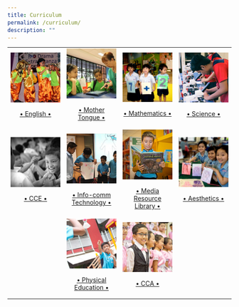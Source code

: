 ```yaml
---
title: Curriculum
permalink: /curriculum/
description: ""
---
```

<table>
	<tr>
		<td width="25%">
			<a href="/curriculum/english-language">
				<img src="/images/EL%20(1).jpg"/>
				<br>
				<p align="center">• English •</p>
			</a>
		</td>
		<td width="25%">
			<a href="/curriculum/mother-tongue/chinese">
				<img src="/images/MT.jpg"/>
				<br>
				<p align="center">• Mother Tongue •</p>
			</a>
		</td>
		<td width="25%">
			<a href="/curriculum/mathematics">
				<img src="/images/MA.jpg"/>
				<br>
				<p align="center">• Mathematics •</p>
			</a>
		</td>
		<td width="25%">
			<a href="/curriculum/science">
				<img src="/images/SC.jpg"/>
				<br>
				<p align="center">• Science •</p>
			</a>
		</td>
	</tr>
	<tr>
		<td width="25%">
			<a href="/curriculum/character-and-citizenship-education-cce">
				<img src="/images/CCE.jpg"/>
				<br>
				<p align="center">• CCE •</p>
			</a>
		</td>
				<td width="25%">
			<a href="/curriculum/info-comm-technology">
				<img src="/images/ICT.jpg"/>
				<br>
				<p align="center">• Info-comm Technology •</p>
			</a>
		</td>
		<td width="25%">
			<a href="/curriculum/media-resource-library-kip-hub">
				<img src="/images/MRL.jpg"/>
				<br>
				<p align="center">• Media Resource Library •</p>
			</a>
		</td>
		<td width="25%">
			<a href="/curriculum/aesthetics">
				<img src="/images/Aes.jpg"/>
				<br>
				<p align="center">• Aesthetics •</p>
			</a>
		</td>
	</tr>
	<tr>
		<td width="25%">
		</td>
		<td width="25%">
			<a href="/curriculum/physical-education">
				<img src="/images/PE.jpg"/>
				<br>
				<p align="center">• Physical Education •</p>
			</a>
		</td>
		<td width="25%">
			<a href="/curriculum/cca">
				<img src="/images/CCA%20(1).jpg"/>
				<br>
				<p align="center">• CCA •</p>
			</a>
		</td>
		<td width="25%">
		</td>
	</tr>
</table>
